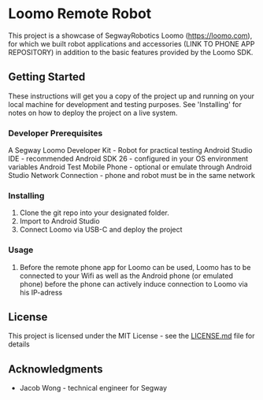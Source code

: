 # Loomo Remote Robot

This project is a showcase of SegwayRobotics Loomo (https://loomo.com), for which we built robot applications and accessories (LINK TO PHONE APP REPOSITORY) 
in addition to the basic features provided by the Loomo SDK.


## Getting Started

These instructions will get you a copy of the project up and running on your local machine for development and testing purposes. 
See 'Installing' for notes on how to deploy the project on a live system.

### Developer Prerequisites

A Segway Loomo Developer Kit - Robot for practical testing
Android Studio IDE - recommended
Android SDK 26 - configured in your OS environment variables
Android Test Mobile Phone - optional or emulate through Android Studio
Network Connection - phone and robot must be in the same network

### Installing

1. Clone the git repo into your designated folder.
2. Import to Android Studio
3. Connect Loomo via USB-C and deploy the project

### Usage
1. Before the remote phone app for Loomo can be used, Loomo has to be connected to your Wifi as well as the Android 
phone (or emulated phone) before the phone can actively induce connection to Loomo via his IP-adress

## License

This project is licensed under the MIT License - see the [LICENSE.md](LICENSE.md) file for details

## Acknowledgments

* Jacob Wong - technical engineer for Segway

